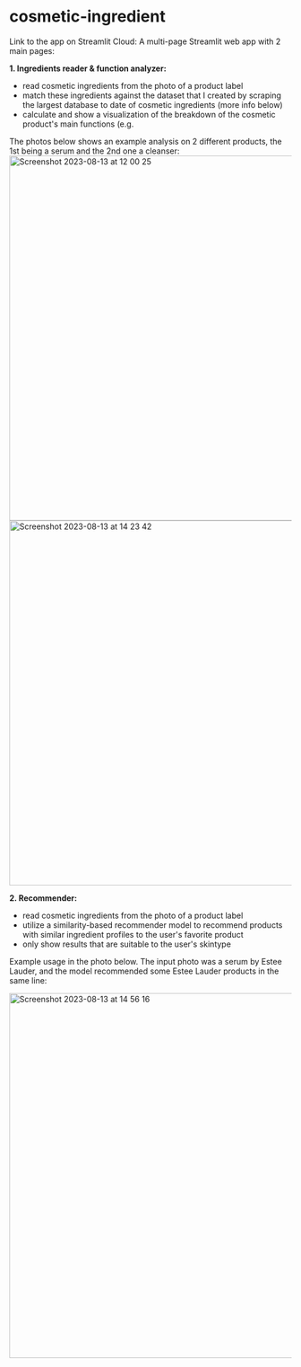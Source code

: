 # cosmetic-ingredient

Link to the app on Streamlit Cloud: [](https://cosmetic-ingredient.streamlit.app/)
A multi-page Streamlit web app with 2 main pages:

**1. Ingredients reader & function analyzer:**
- read cosmetic ingredients from the photo of a product label
- match these ingredients against the dataset that I created by scraping the largest database to date of cosmetic ingredients (more info below)
- calculate and show a visualization of the breakdown of the cosmetic product's main functions (e.g. 

The photos below shows an example analysis on 2 different products, the 1st being a serum and the 2nd one a cleanser:
<img width="780" alt="Screenshot 2023-08-13 at 12 00 25" src="https://github.com/irenehng/cosmetic-ingredient/assets/113161586/52327e9f-8b9a-41c5-a795-f2c2328c4cd4" height="650px" width="3px">
<img width="939" alt="Screenshot 2023-08-13 at 14 23 42" src="https://github.com/irenehng/cosmetic-ingredient/assets/113161586/1232a3b1-d6c7-41ed-8390-4e9991dce5f2" height = "650px">

**2. Recommender:**
- read cosmetic ingredients from the photo of a product label
- utilize a similarity-based recommender model to recommend products with similar ingredient profiles to the user's favorite product
- only show results that are suitable to the user's skintype

Example usage in the photo below. The input photo was a serum by Estee Lauder, and the model recommended some Estee Lauder products in the same line:

<img width="808" alt="Screenshot 2023-08-13 at 14 56 16" src="https://github.com/irenehng/cosmetic-ingredient/assets/113161586/d327d994-36c2-42f4-815b-da4670ac473e" height="650px">
